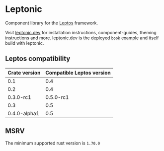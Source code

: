# Leptonic

Component library for the [Leptos](https://github.com/leptos-rs/leptos) framework.

Visit [leptonic.dev](https://leptonic.dev) for installation instructions, component-guides, theming instructions and
more. leptonic.dev is the deployed `book` example and itself build with leptonic.

## Leptos compatibility

| Crate version | Compatible Leptos version |
|---------------|---------------------------|
| 0.1           | 0.4                       |
| 0.2           | 0.4                       |
| 0.3.0-rc1     | 0.5.0-rc1                 |
| 0.3           | 0.5                       |
| 0.4.0-alpha1  | 0.5                       |

## MSRV

The minimum supported rust version is `1.70.0`
